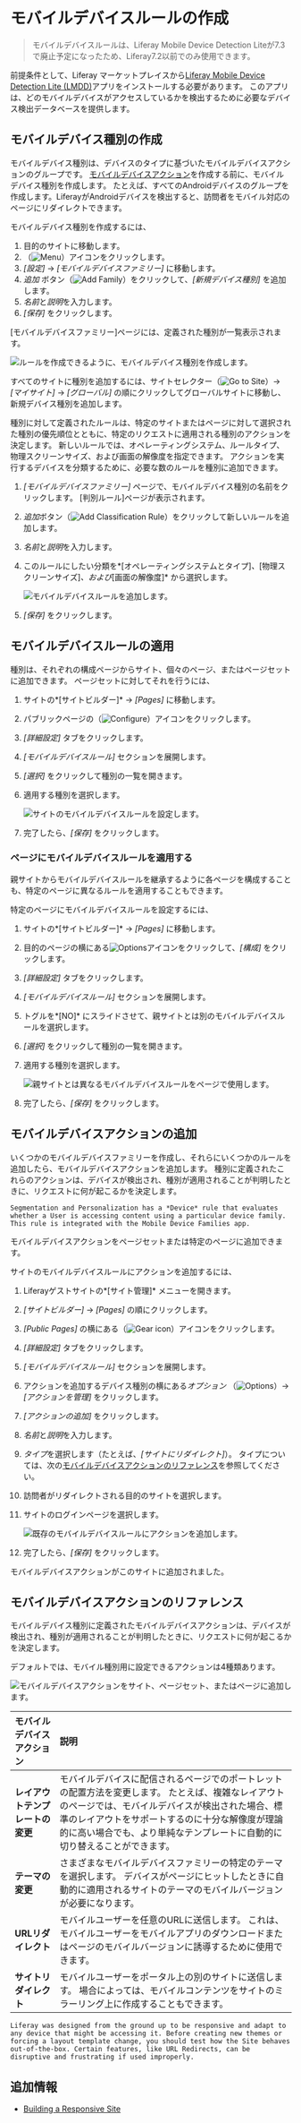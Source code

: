 # モバイルデバイスルールの作成

> モバイルデバイスルールは、Liferay Mobile Device Detection Liteが7.3で廃止予定になったため、Liferay7.2以前でのみ使用できます。

前提条件として、Liferay マーケットプレイスから[Liferay Mobile Device Detection Lite (LMDD)](https://web.liferay.com/marketplace/-/mp/application/92831494)アプリをインストールする必要があります。 このアプリは、どのモバイルデバイスがアクセスしているかを検出するために必要なデバイス検出データベースを提供します。

## モバイルデバイス種別の作成

モバイルデバイス種別は、デバイスのタイプに基づいたモバイルデバイスアクションのグループです。 [モバイルデバイスアクション](#adding-mobile-device-actions)を作成する前に、モバイルデバイス種別を作成します。 たとえば、すべてのAndroidデバイスのグループを作成します。LiferayがAndroidデバイスを検出すると、訪問者をモバイル対応のページにリダイレクトできます。

モバイルデバイス種別を作成するには、

1.  目的のサイトに移動します。
2.  （![Menu](../../../images/icon-menu.png)）アイコンをクリックします。
3.  *[設定]* → *[モバイルデバイスファミリー]* に移動します。
4.  *追加* ボタン（![Add Family](../../../images/icon-add.png)）をクリックして、*[新規デバイス種別]* を追加します。
5.  *名前*と*説明*を入力します。
6.  *[保存]* をクリックします。

[モバイルデバイスファミリー]ページには、定義された種別が一覧表示されます。

![ルールを作成できるように、モバイルデバイス種別を作成します。](./creating-mobile-device-rules/images/01.png)

すべてのサイトに種別を追加するには、サイトセレクター（![Go to Site](../../../images/icon-compass.png)）→ *[マイサイト]* → *[グローバル]* の順にクリックしてグローバルサイトに移動し、新規デバイス種別を追加します。

種別に対して定義されたルールは、特定のサイトまたはページに対して選択された種別の優先順位とともに、特定のリクエストに適用される種別のアクションを決定します。 新しいルールでは、オペレーティングシステム、ルールタイプ、物理スクリーンサイズ、および画面の解像度を指定できます。 アクションを実行するデバイスを分類するために、必要な数のルールを種別に追加できます。

1.  *[モバイルデバイスファミリー]* ページで、モバイルデバイス種別の名前をクリックします。 [判別ルール]ページが表示されます。

2.  *追加*ボタン（![Add Classification Rule](../../../images/icon-add.png)）をクリックして新しいルールを追加します。

3.  *名前*と*説明*を入力します。

4.  このルールにしたい分類を*[オペレーティングシステムとタイプ]*、*[物理スクリーンサイズ]*、および*[画面の解像度]* から選択します。

    ![モバイルデバイスルールを追加します。](creating-mobile-device-rules/images/02.png)

5.  *[保存]* をクリックします。

## モバイルデバイスルールの適用

種別は、それぞれの構成ページからサイト、個々のページ、またはページセットに追加できます。 ページセットに対してそれを行うには、

1.  サイトの*[サイトビルダー]* → *[Pages]* に移動します。

2.  パブリックページの（![Configure](../../../images/icon-cog.png)）アイコンをクリックします。

3.  *[詳細設定]* タブをクリックします。

4.  *[モバイルデバイスルール]* セクションを展開します。

5.  *[選択]* をクリックして種別の一覧を開きます。

6.  適用する種別を選択します。

    ![サイトのモバイルデバイスルールを設定します。](./creating-mobile-device-rules/images/03.png)

7.  完了したら、*[保存]* をクリックします。

### ページにモバイルデバイスルールを適用する

親サイトからモバイルデバイスルールを継承するように各ページを構成することも、特定のページに異なるルールを適用することもできます。

特定のページにモバイルデバイスルールを設定するには、

1.  サイトの*[サイトビルダー]* → *[Pages]* に移動します。

2.  目的のページの横にある![Options](../../../images/icon-options.png)アイコンをクリックして、*[構成]* をクリックします。

3.  *[詳細設定]* タブをクリックします。

4.  *[モバイルデバイスルール]* セクションを展開します。

5.  トグルを*[NO]* にスライドさせて、親サイトとは別のモバイルデバイスルールを選択します。

6.  *[選択]* をクリックして種別の一覧を開きます。

7.  適用する種別を選択します。

    ![親サイトとは異なるモバイルデバイスルールをページで使用します。](./creating-mobile-device-rules/images/04.png)

8.  完了したら、*[保存]* をクリックします。

## モバイルデバイスアクションの追加

いくつかのモバイルデバイスファミリーを作成し、それらにいくつかのルールを追加したら、モバイルデバイスアクションを追加します。 種別に定義されたこれらのアクションは、デバイスが検出され、種別が適用されることが判明したときに、リクエストに何が起こるかを決定します。

```{tip}
Segmentation and Personalization has a *Device* rule that evaluates whether a User is accessing content using a particular device family. This rule is integrated with the Mobile Device Families app.
```

モバイルデバイスアクションをページセットまたは特定のページに追加できます。

サイトのモバイルデバイスルールにアクションを追加するには、

1.  Liferayゲストサイトの*[サイト管理]* メニューを開きます。

2.  *[サイトビルダー]* → *[Pages]* の順にクリックします。

3.  *[Public Pages]* の横にある（![Gear icon](../../../images/icon-cog.png)）アイコンをクリックします。

4.  *[詳細設定]* タブをクリックします。

5.  *[モバイルデバイスルール]* セクションを展開します。

6.  アクションを追加するデバイス種別の横にある*オプション* （![Options](../../../images/icon-actions.png)）→ *[アクションを管理]* をクリックします。

7.  *[アクションの追加]* をクリックします。

8.  *名前*と*説明*を入力します。

9.  *タイプ*を選択します（たとえば、*[サイトにリダイレクト]*）。 タイプについては、次の[モバイルデバイスアクションのリファレンス](#mobile-device-actions-reference)を参照してください。

10. 訪問者がリダイレクトされる目的のサイトを選択します。

11. サイトのログインページを選択します。

    ![既存のモバイルデバイスルールにアクションを追加します。](./creating-mobile-device-rules/images/05.png)

12. 完了したら、*[保存]* をクリックします。

モバイルデバイスアクションがこのサイトに追加されました。

## モバイルデバイスアクションのリファレンス

モバイルデバイス種別に定義されたモバイルデバイスアクションは、デバイスが検出され、種別が適用されることが判明したときに、リクエストに何が起こるかを決定します。

デフォルトでは、モバイル種別用に設定できるアクションは4種類あります。

![モバイルデバイスアクションをサイト、ページセット、またはページに追加します。](./creating-mobile-device-rules/images/06.png)

| モバイルデバイスアクション      | 説明                                                                                                                                          |
| :--- | :--- |
| **レイアウトテンプレートの変更** | モバイルデバイスに配信されるページでのポートレットの配置方法を変更します。 たとえば、複雑なレイアウトのページでは、モバイルデバイスが検出された場合、標準のレイアウトをサポートするのに十分な解像度が理論的に高い場合でも、より単純なテンプレートに自動的に切り替えることができます。 |
| **テーマの変更**         | さまざまなモバイルデバイスファミリーの特定のテーマを選択します。 デバイスがページにヒットしたときに自動的に適用されるサイトのテーマのモバイルバージョンが必要になります。                                                       |
| **URLリダイレクト**      | モバイルユーザーを任意のURLに送信します。 これは、モバイルユーザーをモバイルアプリのダウンロードまたはページのモバイルバージョンに誘導するために使用できます。                                                           |
| **サイトリダイレクト**      | モバイルユーザーをポータル上の別のサイトに送信します。 場合によっては、モバイルコンテンツをサイトのミラーリング上に作成することもできます。                                                                      |

```{tip}
Liferay was designed from the ground up to be responsive and adapt to any device that might be accessing it. Before creating new themes or forcing a layout template change, you should test how the Site behaves out-of-the-box. Certain features, like URL Redirects, can be disruptive and frustrating if used improperly.
```

## 追加情報

  - [Building a Responsive Site](./building-a-responsive-site.md)
